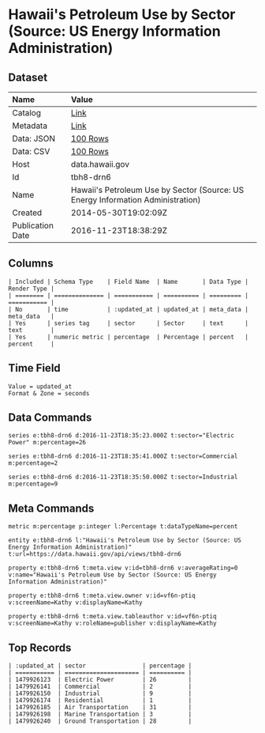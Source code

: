 # Hawaii's Petroleum Use by Sector (Source: US Energy Information Administration)

## Dataset

| Name | Value |
| :--- | :---- |
| Catalog | [Link](https://catalog.data.gov/dataset/hawaiis-petroleum-use-gallons-by-sector-source-dbedt-da3db) |
| Metadata | [Link](https://data.hawaii.gov/api/views/tbh8-drn6) |
| Data: JSON | [100 Rows](https://data.hawaii.gov/api/views/tbh8-drn6/rows.json?max_rows=100) |
| Data: CSV | [100 Rows](https://data.hawaii.gov/api/views/tbh8-drn6/rows.csv?max_rows=100) |
| Host | data.hawaii.gov |
| Id | tbh8-drn6 |
| Name | Hawaii's Petroleum Use by Sector (Source: US Energy Information Administration) |
| Created | 2014-05-30T19:02:09Z |
| Publication Date | 2016-11-23T18:38:29Z |

## Columns

```ls
| Included | Schema Type    | Field Name  | Name       | Data Type | Render Type |
| ======== | ============== | =========== | ========== | ========= | =========== |
| No       | time           | :updated_at | updated_at | meta_data | meta_data   |
| Yes      | series tag     | sector      | Sector     | text      | text        |
| Yes      | numeric metric | percentage  | Percentage | percent   | percent     |
```

## Time Field

```ls
Value = updated_at
Format & Zone = seconds
```

## Data Commands

```ls
series e:tbh8-drn6 d:2016-11-23T18:35:23.000Z t:sector="Electric Power" m:percentage=26

series e:tbh8-drn6 d:2016-11-23T18:35:41.000Z t:sector=Commercial m:percentage=2

series e:tbh8-drn6 d:2016-11-23T18:35:50.000Z t:sector=Industrial m:percentage=9
```

## Meta Commands

```ls
metric m:percentage p:integer l:Percentage t:dataTypeName=percent

entity e:tbh8-drn6 l:"Hawaii's Petroleum Use by Sector (Source: US Energy Information Administration)" t:url=https://data.hawaii.gov/api/views/tbh8-drn6

property e:tbh8-drn6 t:meta.view v:id=tbh8-drn6 v:averageRating=0 v:name="Hawaii's Petroleum Use by Sector (Source: US Energy Information Administration)"

property e:tbh8-drn6 t:meta.view.owner v:id=vf6n-ptiq v:screenName=Kathy v:displayName=Kathy

property e:tbh8-drn6 t:meta.view.tableauthor v:id=vf6n-ptiq v:screenName=Kathy v:roleName=publisher v:displayName=Kathy
```

## Top Records

```ls
| :updated_at | sector                | percentage | 
| =========== | ===================== | ========== | 
| 1479926123  | Electric Power        | 26         | 
| 1479926141  | Commercial            | 2          | 
| 1479926150  | Industrial            | 9          | 
| 1479926174  | Residential           | 1          | 
| 1479926185  | Air Transportation    | 31         | 
| 1479926198  | Marine Transportation | 3          | 
| 1479926240  | Ground Transportation | 28         | 
```